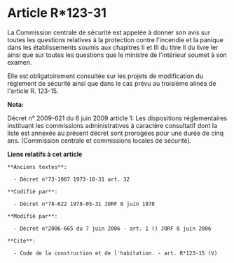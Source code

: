 # Article R*123-31

La Commission centrale de sécurité est appelée à donner son avis sur toutes les questions relatives à la protection contre
l'incendie et la panique dans les établissements soumis aux chapitres II et III du titre II du livre Ier ainsi que sur toutes
les questions que le ministre de l'intérieur soumet à son examen. 

Elle est obligatoirement consultée sur les projets de modification du règlement de sécurité ainsi que dans le cas prévu au
troisième alinéa de l'article R. 123-15.

**Nota:**

Décret n° 2009-621 du 6 juin 2009 article 1: Les dispositions réglementaires instituant les commissions administratives à
caractère consultatif dont la liste est annexée au présent décret sont prorogées pour une durée de cinq ans. (Commission
centrale et commissions locales de sécurité).

**Liens relatifs à cet article**

	**Anciens textes**:

	  - Décret n°73-1007 1973-10-31 art. 32

	**Codifié par**:

	  - Décret n°78-622 1978-05-31 JORF 8 juin 1978

	**Modifié par**:

	  - Décret n°2006-665 du 7 juin 2006 - art. 1 () JORF 8 juin 2006

	**Cite**:

	  - Code de la construction et de l'habitation. - art. R*123-15 (V)
